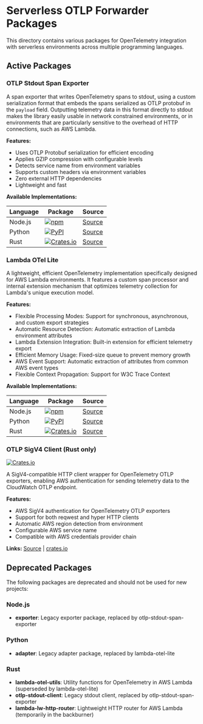 # Serverless OTLP Forwarder Packages

This directory contains various packages for OpenTelemetry integration with serverless environments across multiple programming languages.

## Active Packages

### OTLP Stdout Span Exporter

A span exporter that writes OpenTelemetry spans to stdout, using a custom serialization format that embeds the spans serialized as OTLP protobuf in the `payload` field. Outputting telemetry data in this format directly to stdout makes the library easily usable in network constrained environments, or in environments that are particularly sensitive to the overhead of HTTP connections, such as AWS Lambda.

**Features:**
- Uses OTLP Protobuf serialization for efficient encoding
- Applies GZIP compression with configurable levels
- Detects service name from environment variables
- Supports custom headers via environment variables
- Zero external HTTP dependencies
- Lightweight and fast

**Available Implementations:**

| Language | Package | Source |
|----------|---------|--------|
| Node.js | [![npm](https://img.shields.io/npm/v/@dev7a/otlp-stdout-span-exporter.svg)](https://www.npmjs.com/package/@dev7a/otlp-stdout-span-exporter) | [Source](https://github.com/dev7a/serverless-otlp-forwarder/tree/main/packages/node/otlp-stdout-span-exporter) |
| Python | [![PyPI](https://img.shields.io/pypi/v/otlp-stdout-span-exporter.svg)](https://pypi.org/project/otlp-stdout-span-exporter/) | [Source](https://github.com/dev7a/serverless-otlp-forwarder/tree/main/packages/python/otlp-stdout-span-exporter) |
| Rust | [![Crates.io](https://img.shields.io/crates/v/otlp-stdout-span-exporter.svg)](https://crates.io/crates/otlp-stdout-span-exporter) | [Source](https://github.com/dev7a/serverless-otlp-forwarder/tree/main/packages/rust/otlp-stdout-span-exporter) |

### Lambda OTel Lite

A lightweight, efficient OpenTelemetry implementation specifically designed for AWS Lambda environments. It features a custom span processor and internal extension mechanism that optimizes telemetry collection for Lambda's unique execution model.

**Features:**
- Flexible Processing Modes: Support for synchronous, asynchronous, and custom export strategies
- Automatic Resource Detection: Automatic extraction of Lambda environment attributes
- Lambda Extension Integration: Built-in extension for efficient telemetry export
- Efficient Memory Usage: Fixed-size queue to prevent memory growth
- AWS Event Support: Automatic extraction of attributes from common AWS event types
- Flexible Context Propagation: Support for W3C Trace Context

**Available Implementations:**

| Language | Package | Source |
|----------|---------|--------|
| Node.js | [![npm](https://img.shields.io/npm/v/@dev7a/lambda-otel-lite.svg)](https://www.npmjs.com/package/@dev7a/lambda-otel-lite) | [Source](https://github.com/dev7a/serverless-otlp-forwarder/tree/main/packages/node/lambda-otel-lite) |
| Python | [![PyPI](https://img.shields.io/pypi/v/lambda-otel-lite.svg)](https://pypi.org/project/lambda-otel-lite/) | [Source](https://github.com/dev7a/serverless-otlp-forwarder/tree/main/packages/python/lambda-otel-lite) |
| Rust | [![Crates.io](https://img.shields.io/crates/v/lambda-otel-lite.svg)](https://crates.io/crates/lambda-otel-lite) | [Source](https://github.com/dev7a/serverless-otlp-forwarder/tree/main/packages/rust/lambda-otel-lite) |

### OTLP SigV4 Client (Rust only)

[![Crates.io](https://img.shields.io/crates/v/otlp-sigv4-client.svg)](https://crates.io/crates/otlp-sigv4-client)

A SigV4-compatible HTTP client wrapper for OpenTelemetry OTLP exporters, enabling AWS authentication for sending telemetry data to the CloudWatch OTLP endpoint.

**Features:**
- AWS SigV4 authentication for OpenTelemetry OTLP exporters
- Support for both reqwest and hyper HTTP clients
- Automatic AWS region detection from environment
- Configurable AWS service name
- Compatible with AWS credentials provider chain

**Links:** [Source](https://github.com/dev7a/serverless-otlp-forwarder/tree/main/packages/rust/otlp-sigv4-client) | [crates.io](https://crates.io/crates/otlp-sigv4-client)

## Deprecated Packages

The following packages are deprecated and should not be used for new projects:

### Node.js

- **exporter**: Legacy exporter package, replaced by otlp-stdout-span-exporter

### Python

- **adapter**: Legacy adapter package, replaced by lambda-otel-lite

### Rust

- **lambda-otel-utils**: Utility functions for OpenTelemetry in AWS Lambda (superseded by lambda-otel-lite)
- **otlp-stdout-client**: Legacy stdout client, replaced by otlp-stdout-span-exporter
- **lambda-lw-http-router**: Lightweight HTTP router for AWS Lambda (temporarily in the backburner) 